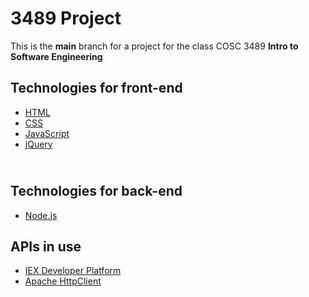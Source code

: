 # 3489 Project
This is the <b>main</b> branch for a project for the class COSC 3489 <b>Intro to Software Engineering</b><br>

Technologies for front-end
- 
- [HTML](https://www.w3schools.com/html/)
- [CSS](https://www.w3schools.com/css/)
- [JavaScript](https://www.w3schools.com/js/)
- [jQuery](https://www.w3schools.com/jQuery/)

<br>Technologies for back-end<br>
- 
- [Node.js](https://nodejs.org)

APIs in use 
-
- [IEX Developer Platform](https://iextrading.com/developer/docs/)
- [Apache HttpClient](https://hc.apache.org/httpcomponents-client-ga/tutorial/html/)




